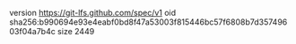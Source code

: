 version https://git-lfs.github.com/spec/v1
oid sha256:b990694e93e4eabf0bd8f47a53003f815446bc57f6808b7d35749603f04a7b4c
size 2449
